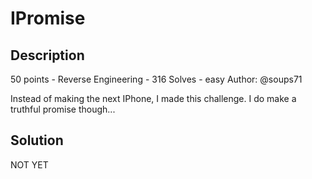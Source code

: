 # IPromise
## Description
50 points - Reverse Engineering - 316 Solves - easy
Author: @soups71

Instead of making the next IPhone, I made this challenge. I do make a truthful promise though...

## Solution
NOT YET
